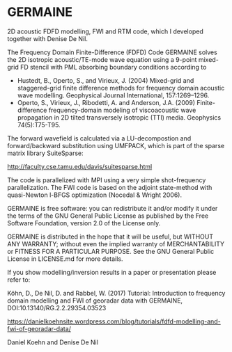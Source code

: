 # GERMAINE

2D acoustic FDFD modelling, FWI and RTM code, which I developed together with Denise De Nil.

The Frequency Domain Finite-Difference (FDFD) Code GERMAINE solves the 2D isotropic acoustic/TE-mode wave equation using a 9-point mixed-grid FD stencil with PML absorbing boundary conditions according to 

- Hustedt, B., Operto, S., and Virieux, J. (2004) Mixed-grid and staggered-grid finite difference methods for frequency domain acoustic wave modelling. Geophysical Journal International, 157:1269–1296.
- Operto, S., Virieux, J., Ribodetti, A. and Anderson, J.A. (2009) Finite-difference frequency-domain modeling of viscoacoustic wave propagation in 2D tilted transversely isotropic (TTI) media. Geophysics 74(5):T75-T95.

The forward wavefield is calculated via a LU-decompostion and forward/backward substitution using UMFPACK, which is part of the sparse matrix library SuiteSparse:

http://faculty.cse.tamu.edu/davis/suitesparse.html

The code is parallelized with MPI using a very simple shot-frequency parallelization. The FWI code is based on the adjoint state-method with quasi-Newton l-BFGS optimization (Nocedal & Wright 2006).

GERMAINE is free software: you can redistribute it and/or modify it under the terms of the GNU General Public License as published by the Free Software Foundation, version 2.0 of the License only.

GERMAINE is distributed in the hope that it will be useful, but WITHOUT ANY WARRANTY; without even the implied warranty of MERCHANTABILITY or FITNESS FOR A PARTICULAR PURPOSE. See the GNU General Public License in LICENSE.md for more details.

If you show modelling/inversion results in a paper or presentation please refer to:

Köhn, D., De Nil, D. and Rabbel, W. (2017) Tutorial: Introduction to frequency domain modelling and FWI of georadar data with GERMAINE, DOI:10.13140/RG.2.2.29354.03523

https://danielkoehnsite.wordpress.com/blog/tutorials/fdfd-modelling-and-fwi-of-georadar-data/

Daniel Koehn and Denise De Nil
